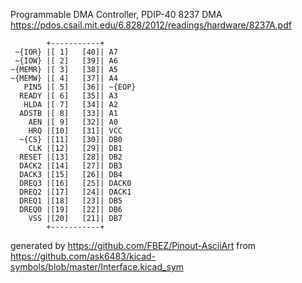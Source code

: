 Programmable DMA Controller, PDIP-40
8237 DMA
https://pdos.csail.mit.edu/6.828/2012/readings/hardware/8237A.pdf


	        +-----------+
	 ~{IOR} |[ 1]   [40]| A7
	 ~{IOW} |[ 2]   [39]| A6
	~{MEMR} |[ 3]   [38]| A5
	~{MEMW} |[ 4]   [37]| A4
	   PIN5 |[ 5]   [36]| ~{EOP}
	  READY |[ 6]   [35]| A3
	   HLDA |[ 7]   [34]| A2
	  ADSTB |[ 8]   [33]| A1
	    AEN |[ 9]   [32]| A0
	    HRQ |[10]   [31]| VCC
	  ~{CS} |[11]   [30]| DB0
	    CLK |[12]   [29]| DB1
	  RESET |[13]   [28]| DB2
	  DACK2 |[14]   [27]| DB3
	  DACK3 |[15]   [26]| DB4
	  DREQ3 |[16]   [25]| DACK0
	  DREQ2 |[17]   [24]| DACK1
	  DREQ1 |[18]   [23]| DB5
	  DREQ0 |[19]   [22]| DB6
	    VSS |[20]   [21]| DB7
	        +-----------+


generated by https://github.com/FBEZ/Pinout-AsciiArt from https://github.com/ask6483/kicad-symbols/blob/master/Interface.kicad_sym